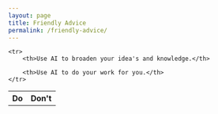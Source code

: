 ```yaml
---
layout: page
title: Friendly Advice
permalink: /friendly-advice/
---
```


<table>
    <tr>
       <th>Do</th>
       <th>Don't</th>
    </tr>

    <tr>
        <th>Use AI to broaden your idea's and knowledge.</th>
       
        <th>Use AI to do your work for you.</th>
    </tr>